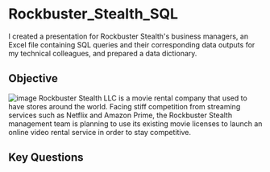 # Rockbuster_Stealth_SQL
I created a presentation for Rockbuster Stealth's business managers, an Excel file containing SQL queries and their corresponding data outputs for my technical colleagues, and prepared a data dictionary.
## Objective
![image](https://github.com/aaruhnow/Rockbuster_Stealth_SQL/assets/165704551/08e4d00c-2fa9-43e7-9c1a-a95ddbdaed24)
Rockbuster Stealth LLC is a movie rental company that used to have stores around the world. Facing stiff competition from streaming services such as Netflix and Amazon Prime, the Rockbuster Stealth management team is planning to use its existing movie licenses to launch an online video rental service in order to stay competitive.

## Key Questions
